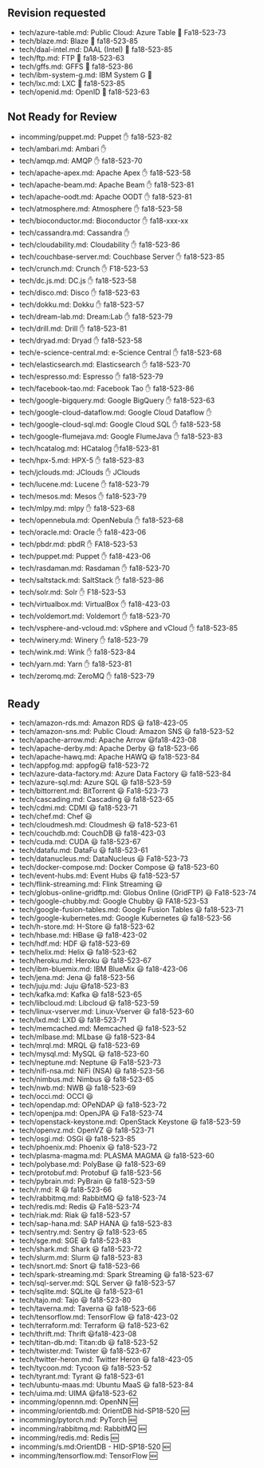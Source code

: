 
## Revision requested


* tech/azure-table.md: Public Cloud: Azure Table :wave: Fa18-523-73
* tech/blaze.md: Blaze :wave: fa18-523-85
* tech/daal-intel.md: DAAL (Intel) :wave: fa18-523-85
* tech/ftp.md: FTP :wave: fa18-523-63
* tech/gffs.md: GFFS :wave: fa18-523-86
* tech/ibm-system-g.md: IBM System G :wave:
* tech/lxc.md: LXC :wave: fa18-523-85
* tech/openid.md: OpenID :wave: fa18-523-63



## Not Ready for Review


* incomming/puppet.md: Puppet :hand: fa18-523-82
* tech/ambari.md: Ambari :hand:
* tech/amqp.md: AMQP :hand: fa18-523-70
* tech/apache-apex.md: Apache Apex :hand: fa18-523-58
* tech/apache-beam.md: Apache Beam :hand: fa18-523-81
* tech/apache-oodt.md: Apache OODT :hand: fa18-523-81
* tech/atmosphere.md: Atmosphere :hand: fa18-523-58
* tech/bioconductor.md: Bioconductor :hand: fa18-xxx-xx
* tech/cassandra.md: Cassandra :hand:
* tech/cloudability.md: Cloudability :hand: fa18-523-86
* tech/couchbase-server.md: Couchbase Server :hand: fa18-523-85
* tech/crunch.md: Crunch :hand: F18-523-53
* tech/dc.js.md: DC.js :hand: fa18-523-58
* tech/disco.md: Disco :hand: fa18-523-63
* tech/dokku.md: Dokku :hand: fa18-523-57
* tech/dream-lab.md: Dream:Lab :hand: fa18-523-79
* tech/drill.md: Drill :hand: fa18-523-81
* tech/dryad.md: Dryad :hand: fa18-523-58
* tech/e-science-central.md: e-Science Central :hand: fa18-523-68
* tech/elasticsearch.md: Elasticsearch :hand: fa18-523-70
* tech/espresso.md: Espresso :hand: fa18-523-79
* tech/facebook-tao.md: Facebook Tao :hand: fa18-523-86
* tech/google-bigquery.md: Google BigQuery :hand: fa18-523-63
* tech/google-cloud-dataflow.md: Google Cloud Dataflow :hand: 
* tech/google-cloud-sql.md: Google Cloud SQL :hand: fa18-523-58
* tech/google-flumejava.md: Google FlumeJava :hand: fa18-523-83
* tech/hcatalog.md: HCatalog :hand:fa18-523-81
* tech/hpx-5.md: HPX-5 :hand: fa18-523-83
* tech/jclouds.md: JClouds :hand: JClouds
* tech/lucene.md: Lucene :hand: fa18-523-79
* tech/mesos.md: Mesos :hand: fa18-523-79
* tech/mlpy.md: mlpy :hand: fa18-523-68
* tech/opennebula.md: OpenNebula :hand: fa18-523-68
* tech/oracle.md: Oracle :hand: fa18-423-06
* tech/pbdr.md: pbdR :hand: FA18-523-53
* tech/puppet.md: Puppet :hand: fa18-423-06
* tech/rasdaman.md: Rasdaman :hand: fa18-523-70
* tech/saltstack.md: SaltStack :hand: fa18-523-86
* tech/solr.md: Solr :hand: F18-523-53
* tech/virtualbox.md: VirtualBox :hand: fa18-423-03
* tech/voldemort.md: Voldemort :hand: fa18-523-70
* tech/vsphere-and-vcloud.md: vSphere and vCloud :hand: fa18-523-85
* tech/winery.md: Winery :hand: fa18-523-79
* tech/wink.md: Wink :hand: fa18-523-84
* tech/yarn.md: Yarn :hand: fa18-523-81
* tech/zeromq.md: ZeroMQ :hand: fa18-523-79



## Ready


* tech/amazon-rds.md: Amazon RDS :smiley: fa18-423-05
* tech/amazon-sns.md: Public Cloud: Amazon SNS :smiley: fa18-523-52
* tech/apache-arrow.md: Apache Arrow :smiley:fa18-423-08
* tech/apache-derby.md: Apache Derby   :smiley:   fa18-523-66
* tech/apache-hawq.md: Apache HAWQ :smiley: fa18-523-84
* tech/appfog.md: appfog:smiley: fa18-523-72
* tech/azure-data-factory.md: Azure Data Factory :smiley: fa18-523-84
* tech/azure-sql.md: Azure SQL :smiley: fa18-523-59
* tech/bittorrent.md: BitTorrent :smiley: Fa18-523-73
* tech/cascading.md: Cascading :smiley: fa18-523-65
* tech/cdmi.md: CDMI :smiley: fa18-523-71
* tech/chef.md: Chef :smiley:
* tech/cloudmesh.md: Cloudmesh :smiley: fa18-523-61
* tech/couchdb.md: CouchDB :smiley: fa18-423-03
* tech/cuda.md: CUDA :smiley: fa18-523-67
* tech/datafu.md: DataFu :smiley: fa18-523-61
* tech/datanucleus.md: DataNucleus :smiley: Fa18-523-73
* tech/docker-compose.md: Docker Compose :smiley: fa18-523-60
* tech/event-hubs.md: Event Hubs :smiley: fa18-523-57
* tech/flink-streaming.md: Flink Streaming :smiley:
* tech/globus-online-gridftp.md: Globus Online (GridFTP) :smiley: Fa18-523-74
* tech/google-chubby.md: Google Chubby :smiley: FA18-523-53
* tech/google-fusion-tables.md: Google Fusion Tables :smiley: fa18-523-71
* tech/google-kubernetes.md: Google Kubernetes :smiley: fa18-523-56
* tech/h-store.md: H-Store :smiley: fa18-523-62
* tech/hbase.md: HBase :smiley: fa18-423-02
* tech/hdf.md: HDF :smiley: fa18-523-69
* tech/helix.md: Helix :smiley: fa18-523-62
* tech/heroku.md: Heroku :smiley: fa18-523-67
* tech/ibm-bluemix.md: IBM BlueMix :smiley: fa18-423-06
* tech/jena.md: Jena :smiley: fa18-523-56
* tech/juju.md: Juju :smiley:fa18-523-83
* tech/kafka.md: Kafka :smiley: fa18-523-65
* tech/libcloud.md: Libcloud :smiley: fa18-523-59
* tech/linux-vserver.md: Linux-Vserver :smiley: fa18-523-60
* tech/lxd.md: LXD :smiley: fa18-523-71
* tech/memcached.md: Memcached :smiley: fa18-523-52
* tech/mlbase.md: MLbase :smiley: fa18-523-84
* tech/mrql.md: MRQL :smiley: fa18-523-69
* tech/mysql.md: MySQL :smiley: fa18-523-60
* tech/neptune.md: Neptune :smiley: Fa18-523-73
* tech/nifi-nsa.md: NiFi (NSA) :smiley: fa18-523-56
* tech/nimbus.md: Nimbus :smiley: fa18-523-65
* tech/nwb.md: NWB :smiley: fa18-523-69
* tech/occi.md: OCCI :smiley:
* tech/opendap.md: OPeNDAP :smiley: fa18-523-72
* tech/openjpa.md: OpenJPA :smiley: Fa18-523-74
* tech/openstack-keystone.md: OpenStack Keystone :smiley: fa18-523-59
* tech/openvz.md: OpenVZ :smiley: fa18-523-71
* tech/osgi.md: OSGi :smiley: fa18-523-85
* tech/phoenix.md: Phoenix :smiley: fa18-523-72
* tech/plasma-magma.md: PLASMA MAGMA :smiley: fa18-523-60
* tech/polybase.md: PolyBase :smiley: fa18-523-69
* tech/protobuf.md: Protobuf :smiley: fa18-523-56
* tech/pybrain.md: PyBrain :smiley: fa18-523-59
* tech/r.md: R  :smiley: fa18-523-66
* tech/rabbitmq.md: RabbitMQ   :smiley: fa18-523-74
* tech/redis.md: Redis :smiley: Fa18-523-74
* tech/riak.md: Riak :smiley: fa18-523-57
* tech/sap-hana.md: SAP HANA :smiley: fa18-523-83
* tech/sentry.md: Sentry :smiley: fa18-523-65
* tech/sge.md: SGE :smiley: fa18-523-83
* tech/shark.md: Shark :smiley: fa18-523-72
* tech/slurm.md: Slurm :smiley: fa18-523-83
* tech/snort.md: Snort :smiley: fa18-523-66
* tech/spark-streaming.md: Spark Streaming :smiley: fa18-523-67
* tech/sql-server.md: SQL Server :smiley: fa18-523-57
* tech/sqlite.md: SQLite :smiley: fa18-523-61
* tech/tajo.md: Tajo :smiley: fa18-523-80
* tech/taverna.md: Taverna  :smiley:  fa18-523-66
* tech/tensorflow.md: TensorFlow :smiley: fa18-423-02
* tech/terraform.md: Terraform :smiley: fa18-523-62
* tech/thrift.md: Thrift :smiley:fa18-423-08
* tech/titan-db.md: Titan:db :smiley: fa18-523-52
* tech/twister.md: Twister :smiley: fa18-523-67
* tech/twitter-heron.md: Twitter Heron :smiley: fa18-423-05
* tech/tycoon.md: Tycoon :smiley: fa18-523-52
* tech/tyrant.md: Tyrant :smiley: fa18-523-61
* tech/ubuntu-maas.md: Ubuntu MaaS :smiley: fa18-523-84
* tech/uima.md: UIMA :smiley:fa18-523-62
* incomming/opennn.md: OpenNN :new:
* incomming/orientdb.md: OrientDB hid-SP18-520 :new:
* incomming/pytorch.md: PyTorch :new:
* incomming/rabbitmq.md: RabbitMQ :new:
* incomming/redis.md: Redis :new:
* incomming/s.md:OrientDB  - HID-SP18-520 :new:
* incomming/tensorflow.md: TensorFlow :new:



